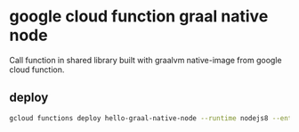 
# google cloud function graal native node

Call function in shared library built with graalvm native-image from google cloud function.

## deploy

```bash
gcloud functions deploy hello-graal-native-node --runtime nodejs8 --entry-point handler --trigger-http
```
